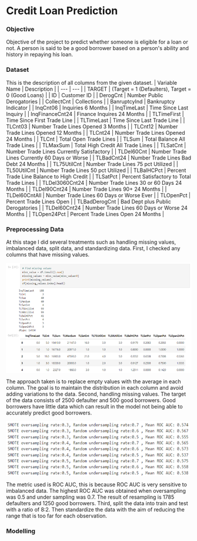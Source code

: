 # Credit Loan Prediction

### Objective
Objective of the project to predict whether someone is eligible for a loan or not. A person is said to be a good borrower based on a person's ability and history in repaying his loan. 

### Dataset
This is the description of all columns from the given dataset.
| Variable Name | Description |
| --- | --- |
| TARGET | (Target = 1 (Defaulters), Target = 0 (Good Loans) |
| ID | Customer ID |
| DerogCnt | Number Public Derogatories |
| CollectCnt | Collections |
| BanruptcyInd | Bankruptcy Indicator |
| InqCnt06 | Inquiries 6 Months |
| InqTimeLast | Time Since Last Inquiry |
| InqFinanceCnt24 | Finance Inquires 24 Months |
| TLTimeFirst | Time Since First Trade Line |
| TLTimeLast | Time Since Last Trade Line |
| TLCnt03 | Number Trade Lines Opened 3 Months |
| TLCnt12 | Number Trade Lines Opened 12 Months | 
| TLCnt24 | Number Trade Lines Opened 24 Months | 
| TLCnt | Total Open Trade Lines | 
| TLSum | Total Balance All Trade Lines | 
| TLMaxSum | Total High Credit All Trade Lines | 
| TLSatCnt | Number Trade Lines Currently Satisfactory | 
| TLDel60Cnt | Number Trade Lines Currently 60 Days or Worse | 
| TLBadCnt24 | Number Trade Lines Bad Debt 24 Months | 
| TL75UtilCnt | Number Trade Lines 75 pct Utilized | 
| TL50UtilCnt | Number Trade Lines 50 pct Utilized | 
| TLBalHCPct | Percent Trade Line Balance to High Credit | 
| TLSatPct | Percent Satisfactory to Total Trade Lines | 
| TLDel3060Cnt24 | Number Trade Lines 30 or 60 Days 24 Months | 
| TLDel90Cnt24 | Number Trade Lines 90+ 24 Months | 
| TLDel60CntAll | Number Trade Lines 60 Days or Worse Ever | 
| TLOpenPct | Percent Trade Lines Open | 
| TLBadDerogCnt | Bad Dept plus Public Derogatories | 
| TLDel60Cnt24 | Number Trade Lines 60 Days or Worse 24 Months | 
| TLOpen24Pct | Percent Trade Lines Open 24 Months |

### Preprocessing Data
At this stage I did several treatments such as handling missing values, imbalanced data, split data, and standardizing data. First, I checked any columns that have missing values. 

<img align="center" width="600" height="300" src="https://github.com/fuadmaulana0812/MyPortfolio/blob/173ca168b0c34f32a8e0fa3a4562e44ec39f7a68/Projects/Loan%20Default%20Prediction/Credit%20Loan/Images/handling_miss_value.png"> 

The approach taken is to replace empty values with the average in each column. The goal is to maintain the distribution in each column and avoid adding variations to the data. Second, handling missing values. The target of the data consists of 2500 defaulter and 500 good borrowers. Good borrowers have little data which can result in the model not being able to accurately predict good borrowers.

<img align="center" width="500" height="150" src="https://github.com/fuadmaulana0812/MyPortfolio/blob/173ca168b0c34f32a8e0fa3a4562e44ec39f7a68/Projects/Loan%20Default%20Prediction/Credit%20Loan/Images/imbalanced_data.png"> 

The metric used is ROC AUC, this is because ROC AUC is very sensitive to imbalanced data. The highest ROC AUC was obtained when oversampling was 0.5 and under sampling was 0.7. The result of resampling is 1785 defaulters and 1250 good borrowers. Third, split the data into train and test with a ratio of 8:2. Then standardize the data with the aim of reducing the range that is too far for each observation.

### Modelling
